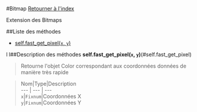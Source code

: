 #Bitmap
[Retourner à l'index](README.md)

Extension des Bitmaps

##Liste des méthodes
*    [self.fast_get_pixel(`x`, `y`)](#self.fast_get_pixel)

l
l##Description des méthodes
**self.fast_get_pixel(`x`, `y`)**(#self.fast_get_pixel)

> Retourne l'objet Color correspondant aux coordonnées données de manière très rapide

  
> Nom|Type|Description  
--- | --- | ---  
`x`|`Fixnum`|Coordonnées X  
`y`|`Fixnum`|Coordonnées Y  







